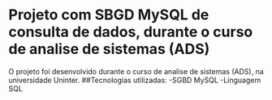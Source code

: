 # Projeto com SBGD MySQL de consulta de dados, durante o curso de analise de sistemas (ADS)
O projeto foi desenvolvido durante o curso de analise de sistemas (ADS), na universidade Uninter.
##Tecnologias utilizadas:
-SGBD MySQL
-Linguagem SQL
